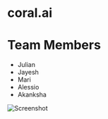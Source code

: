 # coral.ai

# Team Members 
- Julian 
- Jayesh
- Mari
- Alessio
- Akanksha

![Screenshot](screenshot.png)
